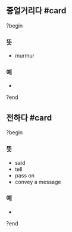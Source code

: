 ## 중얼거리다 #card
?begin
### 뜻
- murmur
### 예
-
?end


## 전하다 #card
?begin
### 뜻
- said
- tell
- pass on
- convey a message
### 예
-
<!--SR:!2025-04-21,9,250-->
?end

